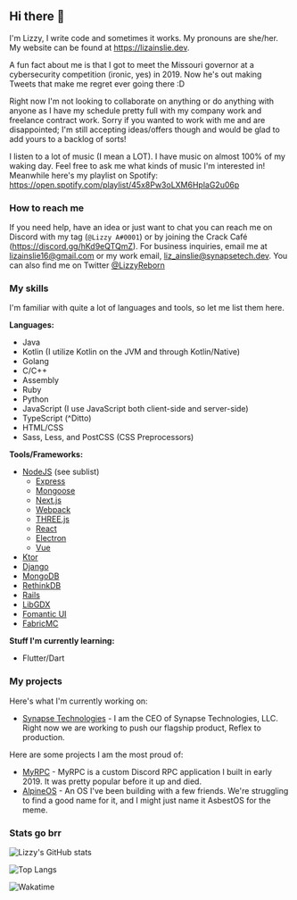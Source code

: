 ## Hi there 👋
I'm Lizzy, I write code and sometimes it works. My pronouns are she/her. My website can be found at https://lizainslie.dev.

A fun fact about me is that I got to meet the Missouri governor at a cybersecurity competition (ironic, yes) in 2019. Now he's out making Tweets that make me regret ever going there :D

Right now I'm not looking to collaborate on anything or do anything with anyone as I have my schedule pretty full with my company work and freelance contract work. Sorry if you wanted to work with me and are disappointed; I'm still accepting ideas/offers though and would be glad to add yours to a backlog of sorts!

I listen to a lot of music (I mean a LOT). I have music on almost 100% of my waking day. Feel free to ask me what kinds of music I'm interested in! Meanwhile here's my playlist on Spotify: https://open.spotify.com/playlist/45x8Pw3oLXM6HplaG2u06p

### How to reach me
If you need help, have an idea or just want to chat you can reach me on Discord with my tag (`@Lizzy A#0001`) or by joining the Crack Café (https://discord.gg/hKd9eQTQmZ). For business inquiries, email me at [lizainslie16@gmail.com](mailto:lizainslie16@gmail.com) or my work email, [liz_ainslie@synapsetech.dev](mailto:liz_ainslie@synapsetech.dev). You can also find me on Twitter [@LizzyReborn](https://twitter.com/LizzyReborn)

### My skills
I'm familiar with quite a lot of languages and tools, so let me list them here.

**Languages:**

- Java
- Kotlin (I utilize Kotlin on the JVM and through Kotlin/Native)
- Golang
- C/C++
- Assembly
- Ruby
- Python
- JavaScript (I use JavaScript both client-side and server-side)
- TypeScript (^Ditto)
- HTML/CSS
- Sass, Less, and PostCSS (CSS Preprocessors)

**Tools/Frameworks:**

- [NodeJS](https://nodejs.org/) (see sublist)
  - [Express](https://expressjs.com/)
  - [Mongoose](https://mongoosejs.com/)
  - [Next.js](https://nextjs.org/)
  - [Webpack](https://webpack.js.org/)
  - [THREE.js](https://threejs.org/)
  - [React](https://reactjs.org/)
  - [Electron](https://www.electronjs.org/)
  - [Vue](https://vuejs.org/)
- [Ktor](https://ktor.io/)
- [Django](https://www.djangoproject.com/)
- [MongoDB](https://www.mongodb.com/)
- [RethinkDB](https://rethinkdb.com/)
- [Rails](https://rubyonrails.org/)
- [LibGDX](https://libgdx.com/)
- [Fomantic UI](https://fomantic-ui.com/)
- [FabricMC](https://fabricmc.net/)

**Stuff I'm currently learning:**

- Flutter/Dart

### My projects
Here's what I'm currently working on:

- [Synapse Technologies](https://synapsetech.dev/) - I am the CEO of Synapse Technologies, LLC. Right now we are working to push our flagship product, Reflex to production.

Here are some projects I am the most proud of:

- [MyRPC](https://github.com/MyRPC/MyRPC) - MyRPC is a custom Discord RPC application I built in early 2019. It was pretty popular before it up and died.
- [AlpineOS](https://github.com/AlpineOS/AlpineOS) - An OS I've been building with a few friends. We're struggling to find a good name for it, and I might just name it AsbestOS for the meme.

### Stats go brr
![Lizzy's GitHub stats](https://github-readme-stats.vercel.app/api?username=LizAinslie)

![Top Langs](https://github-readme-stats.vercel.app/api/top-langs/?username=LizAinslie)

![Wakatime](https://github-readme-stats.vercel.app/api/wakatime?username=lizainslie16&layout=compact)

<!--
Here are some ideas to get you started:

- 🤔 I’m looking for help with ...
- 💬 Ask me about ...
-->
